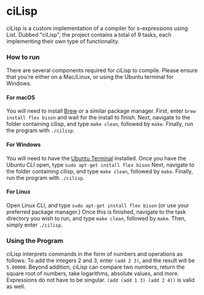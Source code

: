 # ciLisp
ciLisp is a custom implementation of a compiler for s-expressions using List. Dubbed "ciLisp", the project contains a total of 9 tasks, each implementing their own type of functionality.

### How to run
There are several components required for ciLisp to compile. 
Please ensure that you're either on a Mac/Linux, or using the Ubuntu terminal for Windows.

#### For macOS 
You will need to install [Brew](https://brew.sh/) or a similar package manager. 
First, enter ```brew install flex bison``` and wait for the install to finish.
Next, navigate to the folder containing cilisp, and type ```make clean```, followed by ```make```.
Finally, run the program with ```./cilisp```.

#### For Windows
You will need to have the [Ubuntu Terminal](https://www.microsoft.com/en-us/p/ubuntu/9nblggh4msv6#activetab=pivot:overviewtab) installed. 
Once you have the Ubuntu CLI open, type ```sudo apt-get install flex bison```
Next, navigate to the folder containing cilisp, and type ```make clean```, followed by ```make```.
Finally, run the program with ```./cilisp```.

#### For Linux
Open Linux CLI, and type ```sudo apt-get install flex bison``` (or use your preferred package manager.)
Once this is finished, navigate to the task directory you wish to run, and type ```make clean```, followed by ```make```.
Then, simply enter ```./cilisp```.

### Using the Program
ciLisp interprets commands in the form of numbers and operations as follows:
To add the integers 2 and 3, enter ```(add 2 3)```, and the result will be ```5.00000```.
Beyond addition, ciLisp can compare two numbers, return the square root of numbers, take logarithms, absolute values, and more. 
Expressions do not have to be singular. ```(add (add 1 3) (add 2 4))``` is valid as well.